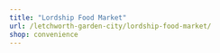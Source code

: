 ```yaml
---
title: "Lordship Food Market"
url: /letchworth-garden-city/lordship-food-market/
shop: convenience
---
```

